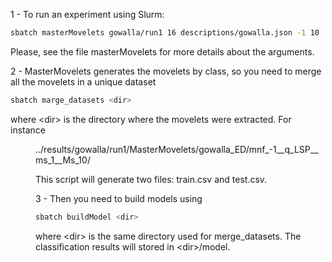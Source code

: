1 - To run an experiment using Slurm:

```bash
sbatch masterMovelets gowalla/run1 16 descriptions/gowalla.json -1 10
```

Please, see the file masterMovelets for more details about the arguments.

2 - MasterMovelets generates the movelets by class, so you need to merge all the movelets in a unique dataset

```bash
sbatch marge_datasets <dir>
```
where \<dir\> is the directory where the movelets were extracted. For instance <dir> ../results/gowalla/run1/MasterMovelets/gowalla_ED/mnf_-1__q_LSP__ms_1__Ms_10/

This script will generate two files: train.csv and test.csv.

3 - Then you need to build models using

```bash
sbatch buildModel <dir>
```

where \<dir\> is the same directory used for merge_datasets. The classification results will stored in \<dir\>/model.
